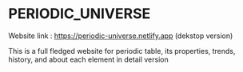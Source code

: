 # PERIODIC_UNIVERSE
Website link : https://periodic-universe.netlify.app  (dekstop version)

This is a full fledged website for periodic table, its properties, trends, history, and about each element in detail version
